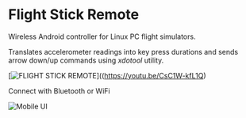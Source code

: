 # Flight Stick Remote

Wireless Android controller for Linux PC flight simulators.

Translates accelerometer readings into key press durations and sends arrow down/up commands using *xdotool* utility.


[![FLIGHT STICK REMOTE](https://img.youtube.com/vi/CsC1W-kfL1Q/0.jpg)]((https://youtu.be/CsC1W-kfL1Q)


Connect with Bluetooth or WiFi

![Mobile UI](https://github.com/sheinin/flightstick/blob/main/screenshot.jpg?raw=true)
